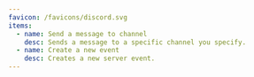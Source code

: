 ```yaml
---
favicon: /favicons/discord.svg
items:
  - name: Send a message to channel
    desc: Sends a message to a specific channel you specify.
  - name: Create a new event
    desc: Creates a new server event.
---
```


<script setup>
  import CustomListing from '../../components/CustomListing.vue'
</script>

<CustomListing />
